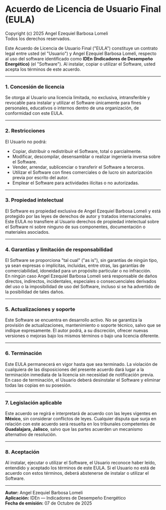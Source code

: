 # Acuerdo de Licencia de Usuario Final (EULA)

Copyright (c) 2025 Angel Ezequiel Barbosa Lomeli  
Todos los derechos reservados.

Este Acuerdo de Licencia de Usuario Final ("EULA") constituye un contrato legal entre usted (el "Usuario") y Angel Ezequiel Barbosa Lomeli, respecto al uso del software identificado como **IDEn (Indicadores de Desempeño Energético)** (el "Software"). Al instalar, copiar o utilizar el Software, usted acepta los términos de este acuerdo.

---

### 1. Concesión de licencia
Se otorga al Usuario una licencia limitada, no exclusiva, intransferible y revocable para instalar y utilizar el Software únicamente para fines personales, educativos o internos dentro de una organización, de conformidad con este EULA.

---

### 2. Restricciones
El Usuario no podrá:
- Copiar, distribuir o redistribuir el Software, total o parcialmente.
- Modificar, descompilar, desensamblar o realizar ingeniería inversa sobre el Software.
- Vender, arrendar, sublicenciar o transferir el Software a terceros.
- Utilizar el Software con fines comerciales o de lucro sin autorización previa por escrito del autor.
- Emplear el Software para actividades ilícitas o no autorizadas.

---

### 3. Propiedad intelectual
El Software es propiedad exclusiva de Angel Ezequiel Barbosa Lomeli y está protegido por las leyes de derechos de autor y tratados internacionales. Este EULA no transfiere al Usuario derechos de propiedad intelectual sobre el Software ni sobre ninguno de sus componentes, documentación o materiales asociados.

---

### 4. Garantías y limitación de responsabilidad
El Software se proporciona "tal cual" ("as is"), sin garantías de ningún tipo, ya sean expresas o implícitas, incluidas, entre otras, las garantías de comerciabilidad, idoneidad para un propósito particular o no infracción.  
En ningún caso Angel Ezequiel Barbosa Lomeli será responsable de daños directos, indirectos, incidentales, especiales o consecuenciales derivados del uso o la imposibilidad de uso del Software, incluso si se ha advertido de la posibilidad de tales daños.

---

### 5. Actualizaciones y soporte
Este Software se encuentra en desarrollo activo. No se garantiza la provisión de actualizaciones, mantenimiento o soporte técnico, salvo que se indique expresamente. El autor podrá, a su discreción, ofrecer nuevas versiones o mejoras bajo los mismos términos o bajo una licencia diferente.

---

### 6. Terminación
Este EULA permanecerá en vigor hasta que sea terminado. La violación de cualquiera de las disposiciones del presente acuerdo dará lugar a la terminación inmediata de la licencia sin necesidad de notificación previa.  
En caso de terminación, el Usuario deberá desinstalar el Software y eliminar todas las copias en su posesión.

---

### 7. Legislación aplicable
Este acuerdo se regirá e interpretará de acuerdo con las leyes vigentes en **México**, sin considerar conflictos de leyes. Cualquier disputa que surja en relación con este acuerdo será resuelta en los tribunales competentes de **Guadalajara, Jalisco**, salvo que las partes acuerden un mecanismo alternativo de resolución.

---

### 8. Aceptación
Al instalar, ejecutar o utilizar el Software, el Usuario reconoce haber leído, entendido y aceptado los términos de este EULA. Si el Usuario no está de acuerdo con estos términos, deberá abstenerse de instalar o utilizar el Software.

---

**Autor:** Angel Ezequiel Barbosa Lomeli  
**Aplicación:** IDEn — Indicadores de Desempeño Energético  
**Fecha de emisión:** 07 de Octubre de 2025
